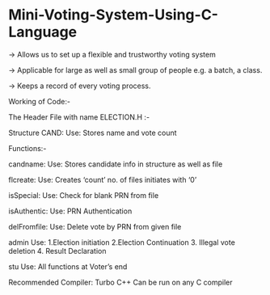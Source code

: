 # Mini-Voting-System-Using-C-Language

-> Allows us to set up a flexible and trustworthy voting system

-> Applicable for large as well as small group of people e.g. a batch, a class.

-> Keeps a record of  every voting process.

Working of Code:-

The Header File with name ELECTION.H :-

Structure CAND: 
    Use: Stores name and vote count

Functions:-

candname: 
    Use: Stores candidate info in structure as well as file

flcreate:
    Use: Creates ‘count’ no. of files initiates with ‘0’

isSpecial:
    Use: Check for blank PRN from file

isAuthentic:
    Use: PRN Authentication

delFromfile:
    Use: Delete vote by PRN from given file

admin
    Use:
    1.Election initiation
    2.Election Continuation
    3. Illegal vote deletion
    4. Result Declaration

stu
    Use: All functions at Voter’s end

Recommended Compiler: Turbo C++
Can be run on any C compiler
